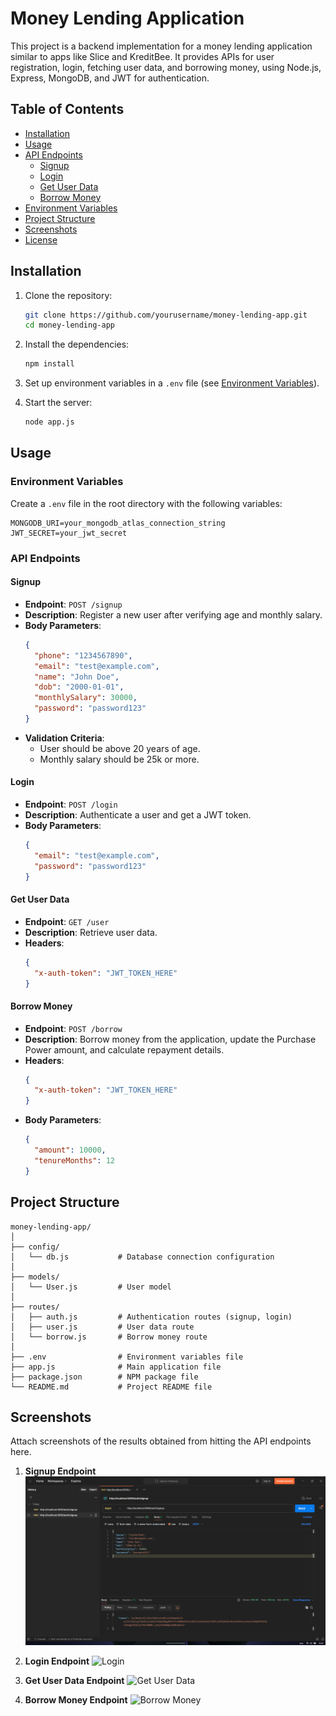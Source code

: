 # Money Lending Application

This project is a backend implementation for a money lending application similar to apps like Slice and KreditBee. It provides APIs for user registration, login, fetching user data, and borrowing money, using Node.js, Express, MongoDB, and JWT for authentication.

## Table of Contents

- [Installation](#installation)
- [Usage](#usage)
- [API Endpoints](#api-endpoints)
  - [Signup](#signup)
  - [Login](#login)
  - [Get User Data](#get-user-data)
  - [Borrow Money](#borrow-money)
- [Environment Variables](#environment-variables)
- [Project Structure](#project-structure)
- [Screenshots](#screenshots)
- [License](#license)

## Installation

1. Clone the repository:
   ```bash
   git clone https://github.com/yourusername/money-lending-app.git
   cd money-lending-app
   ```

2. Install the dependencies:
   ```bash
   npm install
   ```

3. Set up environment variables in a `.env` file (see [Environment Variables](#environment-variables)).

4. Start the server:
   ```bash
   node app.js
   ```

## Usage

### Environment Variables

Create a `.env` file in the root directory with the following variables:
```env
MONGODB_URI=your_mongodb_atlas_connection_string
JWT_SECRET=your_jwt_secret
```

### API Endpoints

#### Signup

- **Endpoint**: `POST /signup`
- **Description**: Register a new user after verifying age and monthly salary.
- **Body Parameters**:
  ```json
  {
    "phone": "1234567890",
    "email": "test@example.com",
    "name": "John Doe",
    "dob": "2000-01-01",
    "monthlySalary": 30000,
    "password": "password123"
  }
  ```
- **Validation Criteria**:
  - User should be above 20 years of age.
  - Monthly salary should be 25k or more.

#### Login

- **Endpoint**: `POST /login`
- **Description**: Authenticate a user and get a JWT token.
- **Body Parameters**:
  ```json
  {
    "email": "test@example.com",
    "password": "password123"
  }
  ```

#### Get User Data

- **Endpoint**: `GET /user`
- **Description**: Retrieve user data.
- **Headers**:
  ```json
  {
    "x-auth-token": "JWT_TOKEN_HERE"
  }
  ```

#### Borrow Money

- **Endpoint**: `POST /borrow`
- **Description**: Borrow money from the application, update the Purchase Power amount, and calculate repayment details.
- **Headers**:
  ```json
  {
    "x-auth-token": "JWT_TOKEN_HERE"
  }
  ```
- **Body Parameters**:
  ```json
  {
    "amount": 10000,
    "tenureMonths": 12
  }
  ```

## Project Structure

```
money-lending-app/
│
├── config/
│   └── db.js           # Database connection configuration
│
├── models/
│   └── User.js         # User model
│
├── routes/
│   ├── auth.js         # Authentication routes (signup, login)
│   ├── user.js         # User data route
│   └── borrow.js       # Borrow money route
│
├── .env                # Environment variables file
├── app.js              # Main application file
├── package.json        # NPM package file
└── README.md           # Project README file
```

## Screenshots

Attach screenshots of the results obtained from hitting the API endpoints here.

1. **Signup Endpoint**
   ![Signup](img/signup_endpoint.png)

2. **Login Endpoint**
   ![Login](path/to/login_screenshot.png)

3. **Get User Data Endpoint**
   ![Get User Data](path/to/get_user_data_screenshot.png)

4. **Borrow Money Endpoint**
   ![Borrow Money](path/to/borrow_money_screenshot.png)
